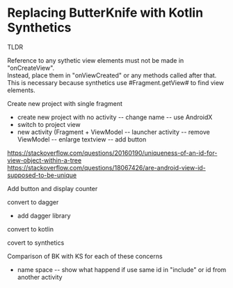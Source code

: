 # Replacing ButterKnife with Kotlin Synthetics

TLDR

Reference to any sythetic view elements must not be made in "onCreateView".  
Instead, place them in "onViewCreated" or any methods called after that.
This is necessary because synthetics use #Fragment.getView# to find view elements.


Create new project with single fragment
- create new project with no activity
-- change name
-- use AndroidX
- switch to project view
- new activity (Fragment + ViewModel
-- launcher activity
-- remove ViewModel
-- enlarge textview
-- add button

https://stackoverflow.com/questions/20160190/uniqueness-of-an-id-for-view-object-within-a-tree
https://stackoverflow.com/questions/18067426/are-android-view-id-supposed-to-be-unique


Add button and display counter

convert to dagger

- add dagger library

convert to kotlin

covert to synthetics

Comparison of BK with KS for each of these concerns
- name space
-- show what happend if use same id in "include" or id from another activity

